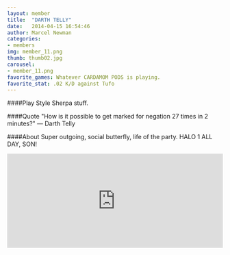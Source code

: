 ```yaml
---
layout: member
title:  "DARTH TELLY"
date:   2014-04-15 16:54:46
author: Marcel Newman
categories:
- members
img: member_11.png
thumb: thumb02.jpg
carousel:
- member_11.png
favorite_games: Whatever CARDAMOM PODS is playing.
favorite_stat: .02 K/D against Tufo
---
```

####Play Style
Sherpa stuff.

####Quote
"How is it possible to get marked for negation 27 times in 2 minutes?" &mdash; Darth Telly

####About
Super outgoing, social butterfly, life of the party. HALO 1 ALL DAY, SON!

<iframe frameborder=0 webkitAllowFullScreen mozallowfullscreen allowFullScreen allowTransparency scale="tofit" width="990" height="220" style="overflow-x:hidden;max-width:100%" src="http://xboxdvr.com/most_watched/embed"></iframe>
